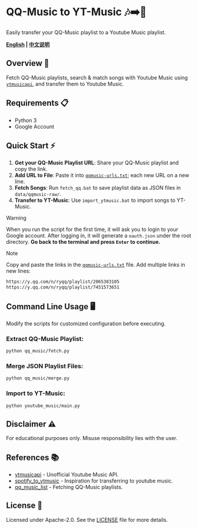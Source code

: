 # QQ-Music to YT-Music 🎶➡️🎵
Easily transfer your QQ-Music playlist to a Youtube Music playlist.


**[English](readme.md) | [中文说明](readme_zh.md)**

## Overview 🚀
Fetch QQ-Music playlists, search & match songs with Youtube Music using [`ytmusicapi`](https://github.com/sigma67/ytmusicapi), and transfer them to Youtube Music.

## Requirements 📋
- Python 3
- Google Account

## Quick Start ⚡
1. **Get your QQ-Music Playlist URL**: Share your QQ-Music playlist and copy the link.
2. **Add URL to File**: Paste it into [`qqmusic-urls.txt`](qqmusic-urls.txt); each new URL on a new line.
3. **Fetch Songs**: Run `fetch_qq.bat` to save playlist data as JSON files in `data/qqmusic-raw/`.
4. **Transfer to YT-Music**: Use `import_ytmusic.bat` to import songs to YT-Music.

> [!WARNING]
> When you run the script for the first time, it will ask you to login to your Google account. 
> After logging in, it will generate a `oauth.json` under the root directory. **Go back to the terminal and press `Enter` to continue.**

> [!NOTE]
> Copy and paste the links in the [`qqmusic-urls.txt`](qqmusic-urls.txt) file.
> Add multiple links in new lines:
> ```txt
> https://y.qq.com/n/ryqq/playlist/2065383105
> https://y.qq.com/n/ryqq/playlist/7451573651
> ```

## Command Line Usage 🖥️
Modify the scripts for customized configuration before executing.

### Extract QQ-Music Playlist:
```bash
python qq_music/fetch.py
```

### Merge JSON Playlist Files:
```bash
python qq_music/merge.py
```

### Import to YT-Music:
```bash
python youtube_music/main.py
```

## Disclaimer ⚠️
For educational purposes only. Misuse responsibility lies with the user.

## References 📚
- [ytmusicapi](https://github.com/sigma67/ytmusicapi) - Unofficial Youtube Music API.
- [spotify_to_ytmusic](https://github.com/sigma67/spotify_to_ytmusic) - Inspiration for transferring to youtube music.
- [qq_music_list](https://github.com/loikein/qq_music_list/) - Fetching QQ-Music playlists.

## License 📜
Licensed under Apache-2.0. See the [LICENSE](LICENSE) file for more details.